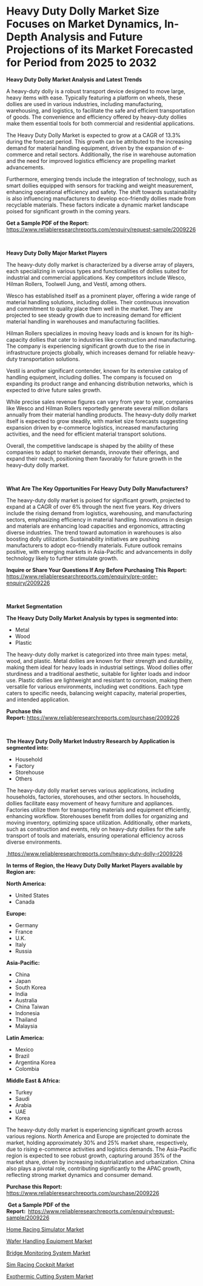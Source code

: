 <p><h1>Heavy Duty Dolly Market Size Focuses on Market Dynamics, In-Depth Analysis and Future Projections of its Market Forecasted for Period from 2025 to 2032</h1></p><p><strong>Heavy Duty Dolly Market Analysis and Latest Trends</strong></p>
<p><p>A heavy-duty dolly is a robust transport device designed to move large, heavy items with ease. Typically featuring a platform on wheels, these dollies are used in various industries, including manufacturing, warehousing, and logistics, to facilitate the safe and efficient transportation of goods. The convenience and efficiency offered by heavy-duty dollies make them essential tools for both commercial and residential applications.</p><p>The Heavy Duty Dolly Market is expected to grow at a CAGR of 13.3% during the forecast period. This growth can be attributed to the increasing demand for material handling equipment, driven by the expansion of e-commerce and retail sectors. Additionally, the rise in warehouse automation and the need for improved logistics efficiency are propelling market advancements. </p><p>Furthermore, emerging trends include the integration of technology, such as smart dollies equipped with sensors for tracking and weight measurement, enhancing operational efficiency and safety. The shift towards sustainability is also influencing manufacturers to develop eco-friendly dollies made from recyclable materials. These factors indicate a dynamic market landscape poised for significant growth in the coming years.</p></p>
<p><strong>Get a Sample PDF of the Report:&nbsp;</strong> <a href="https://www.reliableresearchreports.com/enquiry/request-sample/2009226?utm_campaign=83&utm_medium=2&utm_source=Github&utm_content=ia&utm_term=20022025&utm_id=heavy-duty-dolly">https://www.reliableresearchreports.com/enquiry/request-sample/2009226</a></p>
<p>&nbsp;</p>
<p><strong>Heavy Duty Dolly Major Market Players</strong></p>
<p><p>The heavy-duty dolly market is characterized by a diverse array of players, each specializing in various types and functionalities of dollies suited for industrial and commercial applications. Key competitors include Wesco, Hilman Rollers, Toolwell Jung, and Vestil, among others. </p><p>Wesco has established itself as a prominent player, offering a wide range of material handling solutions, including dollies. Their continuous innovation and commitment to quality place them well in the market. They are projected to see steady growth due to increasing demand for efficient material handling in warehouses and manufacturing facilities.</p><p>Hilman Rollers specializes in moving heavy loads and is known for its high-capacity dollies that cater to industries like construction and manufacturing. The company is experiencing significant growth due to the rise in infrastructure projects globally, which increases demand for reliable heavy-duty transportation solutions.</p><p>Vestil is another significant contender, known for its extensive catalog of handling equipment, including dollies. The company is focused on expanding its product range and enhancing distribution networks, which is expected to drive future sales growth.</p><p>While precise sales revenue figures can vary from year to year, companies like Wesco and Hilman Rollers reportedly generate several million dollars annually from their material handling products. The heavy-duty dolly market itself is expected to grow steadily, with market size forecasts suggesting expansion driven by e-commerce logistics, increased manufacturing activities, and the need for efficient material transport solutions.</p><p>Overall, the competitive landscape is shaped by the ability of these companies to adapt to market demands, innovate their offerings, and expand their reach, positioning them favorably for future growth in the heavy-duty dolly market.</p></p>
<p>&nbsp;</p>
<p><strong>What Are The Key Opportunities For Heavy Duty Dolly Manufacturers?</strong></p>
<p><p>The heavy-duty dolly market is poised for significant growth, projected to expand at a CAGR of over 6% through the next five years. Key drivers include the rising demand from logistics, warehousing, and manufacturing sectors, emphasizing efficiency in material handling. Innovations in design and materials are enhancing load capacities and ergonomics, attracting diverse industries. The trend toward automation in warehouses is also boosting dolly utilization. Sustainability initiatives are pushing manufacturers to adopt eco-friendly materials. Future outlook remains positive, with emerging markets in Asia-Pacific and advancements in dolly technology likely to further stimulate growth.</p></p>
<p><strong>Inquire or Share Your Questions If Any Before Purchasing This Report:</strong> <a href="https://www.reliableresearchreports.com/enquiry/pre-order-enquiry/2009226?utm_campaign=83&utm_medium=2&utm_source=Github&utm_content=ia&utm_term=20022025&utm_id=heavy-duty-dolly">https://www.reliableresearchreports.com/enquiry/pre-order-enquiry/2009226</a></p>
<p>&nbsp;</p>
<p><strong>Market Segmentation</strong></p>
<p><strong>The Heavy Duty Dolly Market Analysis by types is segmented into:</strong></p>
<p><ul><li>Metal</li><li>Wood</li><li>Plastic</li></ul></p>
<p><p>The heavy-duty dolly market is categorized into three main types: metal, wood, and plastic. Metal dollies are known for their strength and durability, making them ideal for heavy loads in industrial settings. Wood dollies offer sturdiness and a traditional aesthetic, suitable for lighter loads and indoor use. Plastic dollies are lightweight and resistant to corrosion, making them versatile for various environments, including wet conditions. Each type caters to specific needs, balancing weight capacity, material properties, and intended application.</p></p>
<p><strong>Purchase this Report:&nbsp;</strong><a href="https://www.reliableresearchreports.com/purchase/2009226?utm_campaign=83&utm_medium=2&utm_source=Github&utm_content=ia&utm_term=20022025&utm_id=heavy-duty-dolly">https://www.reliableresearchreports.com/purchase/2009226</a></p>
<p>&nbsp;</p>
<p><strong>The Heavy Duty Dolly Market Industry Research by Application is segmented into:</strong></p>
<p><ul><li>Household</li><li>Factory</li><li>Storehouse</li><li>Others</li></ul></p>
<p><p>The heavy-duty dolly market serves various applications, including households, factories, storehouses, and other sectors. In households, dollies facilitate easy movement of heavy furniture and appliances. Factories utilize them for transporting materials and equipment efficiently, enhancing workflow. Storehouses benefit from dollies for organizing and moving inventory, optimizing space utilization. Additionally, other markets, such as construction and events, rely on heavy-duty dollies for the safe transport of tools and materials, ensuring operational efficiency across diverse environments.</p></p>
<p><a href="https://www.reliableresearchreports.com/heavy-duty-dolly-r2009226?utm_campaign=83&utm_medium=2&utm_source=Github&utm_content=ia&utm_term=20022025&utm_id=heavy-duty-dolly">&nbsp;https://www.reliableresearchreports.com/heavy-duty-dolly-r2009226</a></p>
<p><strong>In terms of Region, the Heavy Duty Dolly Market Players available by Region are:</strong></p>
<p>
    <p> <strong> North America: </strong>
        <ul>
            <li>United States</li>
            <li>Canada</li>
        </ul>
        </p> 
    <p> <strong> Europe: </strong>
        <ul>
            <li>Germany</li>
            <li>France</li>
            <li>U.K.</li>
            <li>Italy</li>
            <li>Russia</li>
        </ul>
        </p> 
    <p> <strong> Asia-Pacific: </strong>
        <ul>
            <li>China</li>
            <li>Japan</li>
            <li>South Korea</li>
            <li>India</li>
            <li>Australia</li>
            <li>China Taiwan</li>
            <li>Indonesia</li>
            <li>Thailand</li>
            <li>Malaysia</li>
        </ul>
        </p> 
    <p> <strong> Latin America: </strong>
        <ul>
            <li>Mexico</li>
            <li>Brazil</li>
            <li>Argentina Korea</li>
            <li>Colombia</li>
        </ul>
        </p> 
    <p> <strong> Middle East & Africa: </strong>
        <ul>
            <li>Turkey</li>
            <li>Saudi</li>
            <li>Arabia</li>
            <li>UAE</li>
            <li>Korea</li>
        </ul>
    </p>
    </p>
<p><p>The heavy-duty dolly market is experiencing significant growth across various regions. North America and Europe are projected to dominate the market, holding approximately 30% and 25% market share, respectively, due to rising e-commerce activities and logistics demands. The Asia-Pacific region is expected to see robust growth, capturing around 35% of the market share, driven by increasing industrialization and urbanization. China also plays a pivotal role, contributing significantly to the APAC growth, reflecting strong market dynamics and consumer demand.</p></p>
<p><strong>Purchase this Report: </strong><a href="https://www.reliableresearchreports.com/purchase/2009226?utm_campaign=83&utm_medium=2&utm_source=Github&utm_content=ia&utm_term=20022025&utm_id=heavy-duty-dolly">https://www.reliableresearchreports.com/purchase/2009226</a></p>
<p>&nbsp;<strong>Get a Sample PDF of the Report:&nbsp;&nbsp;</strong><a href="https://www.reliableresearchreports.com/enquiry/request-sample/2009226?utm_campaign=83&utm_medium=2&utm_source=Github&utm_content=ia&utm_term=20022025&utm_id=heavy-duty-dolly">https://www.reliableresearchreports.com/enquiry/request-sample/2009226</a></p>
<p><strong></strong></p>
<p><p><a href="https://github.com/gyenesephacy/Market-Research-Report-List-1/blob/main/home-racing-simulator-market.md?utm_campaign=83&utm_medium=2&utm_source=Github&utm_content=ia&utm_term=20022025&utm_id=heavy-duty-dolly">Home Racing Simulator Market</a></p><p><a href="https://github.com/pidlisseas/Market-Research-Report-List-1/blob/main/wafer-handling-equipment-market.md?utm_campaign=83&utm_medium=2&utm_source=Github&utm_content=ia&utm_term=20022025&utm_id=heavy-duty-dolly">Wafer Handling Equipment Market</a></p><p><a href="https://github.com/kaddahblejc/Market-Research-Report-List-1/blob/main/bridge-monitoring-system-market.md?utm_campaign=83&utm_medium=2&utm_source=Github&utm_content=ia&utm_term=20022025&utm_id=heavy-duty-dolly">Bridge Monitoring System Market</a></p><p><a href="https://github.com/tsininazzy/Market-Research-Report-List-1/blob/main/sim-racing-cockpit-market.md?utm_campaign=83&utm_medium=2&utm_source=Github&utm_content=ia&utm_term=20022025&utm_id=heavy-duty-dolly">Sim Racing Cockpit Market</a></p><p><a href="https://github.com/wakerizaak8g/Market-Research-Report-List-1/blob/main/exothermic-cutting-system-market.md?utm_campaign=83&utm_medium=2&utm_source=Github&utm_content=ia&utm_term=20022025&utm_id=heavy-duty-dolly">Exothermic Cutting System Market</a></p></p>